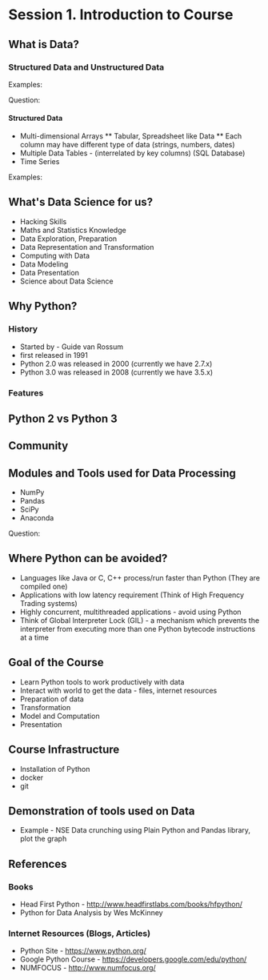# Session 1. Introduction to Course 



## What is Data? 

### Structured Data and Unstructured Data 


Examples: 


Question: 


#### Structured Data 

* Multi-dimensional Arrays 
** Tabular, Spreadsheet like Data 
** Each column may have different type of data (strings, numbers, dates) 
* Multiple Data Tables - (interrelated by key columns) (SQL Database) 
* Time Series 

Examples: 


## What's Data Science for us? 

* Hacking Skills
* Maths and Statistics Knowledge 
* Data Exploration, Preparation 
* Data Representation and Transformation 
* Computing with Data 
* Data Modeling 
* Data Presentation 
* Science about Data Science 

  
##  Why Python? 

### History

* Started by - Guide van Rossum
* first released in 1991 
* Python 2.0 was released in  2000  (currently we have 2.7.x)   
* Python 3.0 was released in 2008  (currently we have 3.5.x) 

### Features

##  Python 2 vs Python 3  

## Community 


## Modules  and Tools used for Data Processing 
* NumPy 
* Pandas 
* SciPy 
* Anaconda 

Question: 

## Where Python can be avoided? 

* Languages like Java or C, C++ process/run faster than Python (They are compiled one)
* Applications with low latency requirement (Think of High Frequency Trading systems) 
* Highly concurrent, multithreaded applications - avoid using Python
* Think of Global Interpreter Lock  (GIL) - a mechanism which prevents the interpreter from executing more than one Python bytecode instructions at a time

## Goal of the Course

* Learn Python tools to work productively with data
* Interact with world to get the data - files, internet resources 
* Preparation of data
* Transformation 
* Model and Computation 
* Presentation 


## Course Infrastructure

* Installation of Python 
* docker 
* git

##  Demonstration of tools used on Data 

* Example - NSE Data  crunching using Plain Python and Pandas library, plot the graph



## References 

### Books 

* Head First Python - http://www.headfirstlabs.com/books/hfpython/ 
* Python for Data Analysis by Wes <nop>McKinney 

### Internet Resources (Blogs, Articles) 

* Python Site -  https://www.python.org/
* Google Python Course - https://developers.google.com/edu/python/
* NUMFOCUS - http://www.numfocus.org/  
